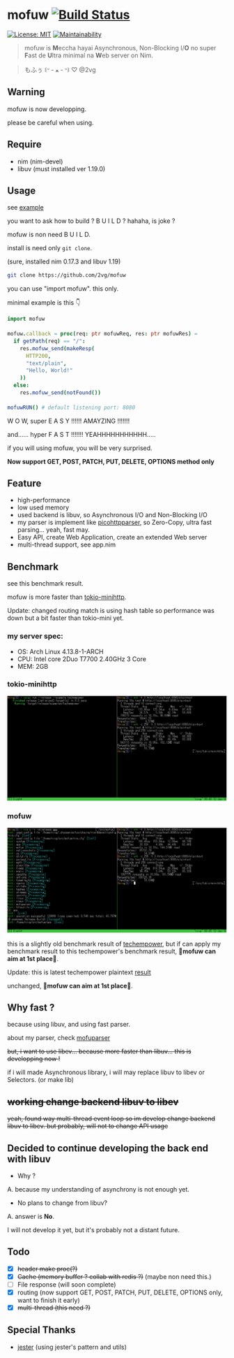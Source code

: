 # mofuw [![Build Status](https://semaphoreci.com/api/v1/2vg/mofuw/branches/master/badge.svg)](https://semaphoreci.com/2vg/mofuw)

[![License: MIT](https://img.shields.io/badge/License-MIT-green.svg)](https://opensource.org/licenses/MIT)
[![Maintainability](https://api.codeclimate.com/v1/badges/1602ec8a231cbaabf155/maintainability)](https://codeclimate.com/github/2vg/mofuw/maintainability)

> mofuw is **M**eccha hayai Asynchronous, Non-Blocking I/**O** no super **F**ast de **U**ltra minimal na **W**eb server on Nim.

> もふぅ ꒰ᐡ - ﻌ - ᐡ꒱ ♡ @2vg

## Warning
mofuw is now developping.

please be careful when using.

## Require
- nim (nim-devel)
- libuv (must installed ver 1.19.0)

## Usage
see [example](https://github.com/2vg/mofuw/blob/master/example)

you want to ask how to build ? B U I L D ? hahaha, is joke ?

mofuw is non need B U I L D.

install is need only `git clone`.

(sure, installed nim 0.17.3 and libuv 1.19)

```sh
git clone https://github.com/2vg/mofuw
```

you can use "import mofuw". this only.

minimal example is this 👇

```nim
import mofuw

mofuw.callback = proc(req: ptr mofuwReq, res: ptr mofuwRes) =
  if getPath(req) == "/":
    res.mofuw_send(makeResp(
      HTTP200,
      "text/plain",
      "Hello, World!"
    ))
  else:
    res.mofuw_send(notFound())

mofuwRUN() # default listening port: 8080
```

W O W, super E A S Y !!!!!! AMAYZING !!!!!!!

and...... hyper F A S T !!!!!!! YEAHHHHHHHHHHH.....

if you will using mofuw, you will be very surprised.

**Now support GET, POST, PATCH, PUT, DELETE, OPTIONS method only**

## Feature
- high-performance
- low used memory
- used backend is libuv, so Asynchronous I/O and Non-Blocking I/O
- my parser is implement like [picohttpparser](https://github.com/h2o/picohttpparser), so Zero-Copy, ultra fast parsing... yeah, fast may.
- Easy API, create Web Application, create an extended Web server
- multi-thread support, see app.nim

## Benchmark
see this benchmark result.

mofuw is more faster than [tokio-minihttp](https://github.com/tokio-rs/tokio-minihttp).

Update: changed routing match is using hash table so performance was down but a bit faster than tokio-mini yet.

### my server spec:

- OS: Arch Linux 4.13.8-1-ARCH
- CPU: Intel core 2Duo T7700 2.40GHz 3 Core
- MEM: 2GB

### tokio-minihttp

![tokio-minihttp.png](images/tokio-minihttp.png)

### mofuw

![mofuw.png](images/mofuw.png)

this is a slightly old benchmark result of [techempower](https://www.techempower.com/benchmarks/#section=data-r14&hw=ph&test=plaintext), but if can apply my benchmark result to this techempower's benchmark result, **👑mofuw can aim at 1st place👑**.

Update: this is latest techempower plaintext [result](https://www.techempower.com/benchmarks/previews/round15/#section=data-r15&hw=ph&test=plaintext)

unchanged, **👑mofuw can aim at 1st place👑**.

## Why fast ?
because using libuv, and using fast parser.

about my parser, check [mofuparser](https://github.com/2vg/mofuparser)

~~but, i want to use libev... because more faster than libuv...
this is developping now !~~

if i will made Asynchronous library, i will may replace libuv to libev or Selectors. (or make lib)

## ~~working change backend libuv to libev~~
~~yeah, found way multi-thread event loop so im develop change backend libuv to libev.
but probably, will not to change API usage~~

## Decided to continue developing the back end with libuv
- Why ?

A. because my understanding of asynchrony is not enough yet.

- No plans to change from libuv?

A. answer is **No**.

I will not develop it yet, but it's probably not a distant future.

## Todo
- [x] ~~header make proc(?)~~
- [x] ~~Cache (memory buffer ? collab with redis ?)~~ (maybe non need this.)
- [ ] File response (will soon complete)
- [x] routing (now support GET, POST, PATCH, PUT, DELETE, OPTIONS only, want to finish it early)
- [x] ~~multi-thread (this need ?)~~

## Special Thanks
- [jester](https://github.com/dom96/jester) (using jester's pattern and utils)
